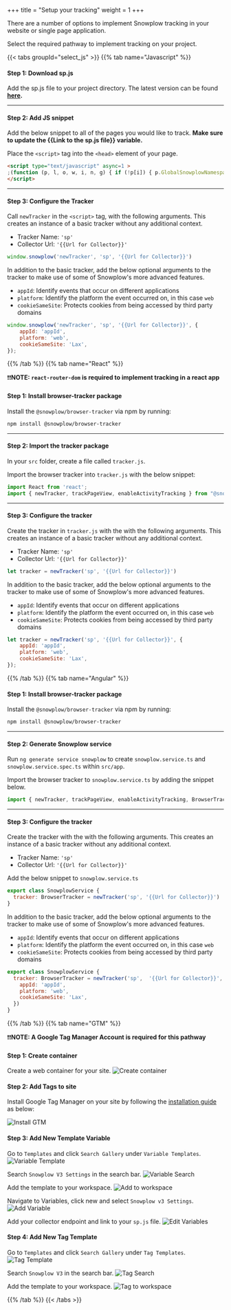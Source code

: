 +++
title = "Setup your tracking"
weight = 1
+++
 
There are a number of options to implement Snowplow tracking in your website or single page application.

Select the required pathway to implement tracking on your project.

{{< tabs groupId="select_js" >}}
{{% tab name="Javascript" %}}

#### **Step 1:** Download sp.js
Add the sp.js file to your project directory. The latest version can be found **[here](https://github.com/snowplow/snowplow-javascript-tracker/releases).**

***

#### **Step 2:** Add JS snippet
Add the below snippet to all of the pages you would like to track. **Make sure to update the {{Link to the sp.js file}} variable.**

Place the `<script>` tag into the `<head>` element of your page.

<!-- Typically this will be placed into the `<head>` element of your page or in a similar, suitable, location if using a Single Page Application framework. -->

```html
<script type="text/javascript" async=1 >
;(function (p, l, o, w, i, n, g) { if (!p[i]) { p.GlobalSnowplowNamespace = p.GlobalSnowplowNamespace || []; p.GlobalSnowplowNamespace.push(i); p[i] = function () { (p[i].q = p[i].q || []).push(arguments) }; p[i].q = p[i].q || []; n = l.createElement(o); g = l.getElementsByTagName(o)[0]; n.async = 1; n.src = w; g.parentNode.insertBefore(n, g) } }(window, document, "script", "{{Link to sp.js file}}", "snowplow"));
</script>
```

***

#### **Step 3:** Configure the Tracker
Call `newTracker` in the `<script>` tag, with the following arguments. This creates an instance of a basic tracker without any additional context.

- Tracker Name: `'sp'`
- Collector Url: `'{{Url for Collector}}'`

```javascript
window.snowplow('newTracker', 'sp', '{{Url for Collector}}')
```

<!-- **should we point the collector to mini/micro collector for testing??** -->

In addition to the basic tracker, add the below optional arguments to the tracker to make use of some of Snowplow's more advanced features.

<!-- **Optional Settings (JSON):** -->
  - `appId`: Identify events that occur on different applications
  - `platform`: Identify the platform the event occurred on, in this case `web`
  - `cookieSameSite`: Protects cookies from being accessed by third party domains

```javascript
window.snowplow('newTracker', 'sp', '{{Url for Collector}}', {
    appId: 'appId',
    platform: 'web',
    cookieSameSite: 'Lax',
});
```

{{% /tab %}}
{{% tab name="React" %}}

❗❗**NOTE: `react-router-dom` is required to implement tracking in a react app**

#### **Step 1:** Install browser-tracker package

Install the `@snowplow/browser-tracker` via npm by running:

```bash
npm install @snowplow/browser-tracker
```

<!-- **Have react router dom installed** -->

***

#### **Step 2:** Import the tracker package
In your `src` folder, create a file called `tracker.js`.

Import the browser tracker into `tracker.js` with the below snippet:

```javascript
import React from 'react';
import { newTracker, trackPageView, enableActivityTracking } from "@snowplow/browser-tracker";
```

***

#### **Step 3:** Configure the tracker
Create the tracker in `tracker.js` with the with the following arguments. This creates an instance of a basic tracker without any additional context.

- Tracker Name: `'sp'`
- Collector Url: `'{{Url for Collector}}'`

```javascript
let tracker = newTracker('sp', '{{Url for Collector}}')
```

In addition to the basic tracker, add the below optional arguments to the tracker to make use of some of Snowplow's more advanced features.

  - `appId`: Identify events that occur on different applications
  - `platform`: Identify the platform the event occurred on, in this case `web`
  - `cookieSameSite`: Protects cookies from being accessed by third party domains

```javascript
let tracker = newTracker('sp', '{{Url for Collector}}', {
    appId: 'appId',
    platform: 'web',
    cookieSameSite: 'Lax',
});

```

{{% /tab %}}
{{% tab name="Angular" %}}

#### **Step 1:** Install browser-tracker package

Install the `@snowplow/browser-tracker` via npm by running:

```bash
npm install @snowplow/browser-tracker
```

***

####  **Step 2:** Generate Snowplow service
Run `ng generate service snowplow` to create `snowplow.service.ts` and `snowplow.service.spec.ts` within `src/app`.

Import the browser tracker to `snowplow.service.ts` by adding the snippet below.

```javascript
import { newTracker, trackPageView, enableActivityTracking, BrowserTracker } from "@snowplow/browser-tracker";
```

***

#### **Step 3:**  Configure the tracker
Create the tracker with the with the following arguments. This creates an instance of a basic tracker without any additional context.

- Tracker Name: `'sp'`
- Collector Url: `'{{Url for Collector}}'`

Add the below snippet to `snowplow.service.ts`

```javascript
export class SnowplowService {
  tracker: BrowserTracker = newTracker('sp', '{{Url for Collector}}')
}

```

In addition to the basic tracker, add the below optional arguments to the tracker to make use of some of Snowplow's more advanced features.

  - `appId`: Identify events that occur on different applications
  - `platform`: Identify the platform the event occurred on, in this case `web`
  - `cookieSameSite`: Protects cookies from being accessed by third party domains

```javascript
export class SnowplowService {
  tracker: BrowserTracker = newTracker('sp',  '{{Url for Collector}}', {
    appId: 'appId',
    platform: 'web',
    cookieSameSite: 'Lax',
  })
}
```
{{% /tab %}}
{{% tab name="GTM" %}}

❗❗**NOTE: A Google Tag Manager Account is required for this pathway**

#### **Step 1:** Create container
Create a web container for your site.
![Create container](../images/create_container.png?classes=shadow)

#### **Step 2:** Add Tags to site
Install Google Tag Manager on your site by following the [installation guide](https://tagmanager.google.com/) as below:

![Install GTM](../images/google_tag.png)

#### **Step 3:** Add New Template Variable
Go to `Templates` and click `Search Gallery` under `Variable Templates`.
![Variable Template](../images/add_variable_template.png?classes=shadow)

Search `Snowplow V3 Settings` in the search bar.
![Variable Search](../images/variable_search.png?classes=shadow)

Add the template to your workspace.
![Add to workspace](../images/template_to_workspace.png?classes=shadow)

Navigate to Variables, click new and select `Snowplow v3 Settings`.
![Add Variable](../images/add_variable_config.png?classes=shadow)

Add your collector endpoint and link to your `sp.js` file.
![Edit Variables](../images/edit_variables.png?classes=shadow)

#### **Step 4:** Add New Tag Template
Go to `Templates` and click `Search Gallery` under `Tag Templates`.
![Tag Template](../images/add_tag_template.png?classes=shadow)

Search `Snowplow V3` in the search bar.
![Tag Search](../images/tag_search.png?classes=shadow)

Add the template to your workspace.
![Tag to workspace](../images/tag_to_workspace.png?classes=shadow)


{{% /tab %}}
{{< /tabs >}}


